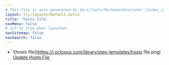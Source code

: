 ```yaml
---
# This file is auto-generated by docs/tools/MarkdownGenerator (index.js)
layout: src/layouts/Default.astro
title: 'hosts file'
navMenu: false
# Set to true when launched
navSitemap: false
navSearch: false
---
```


<ul>

<li>

![hosts file](https://i.octopus.com/library/step-templates/hosts file.png) [Update Hosts File](/integrations/hosts-file/update-hosts-file)

</li>
        
</ul>
